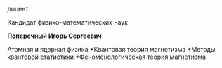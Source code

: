 доцент

Кандидат физико-математических наук

**Поперечный Игорь Сергеевич**

Атомная и ядерная физика
	*Квантовая теория магнетизма
	*Методы квантовой статистики
	*Феноменологическая теория магнетизма